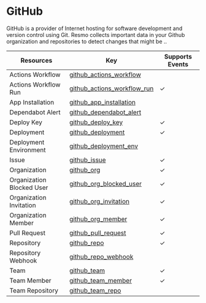 GitHub
======
GitHub is a provider of Internet hosting for software development and version control using Git. Resmo collects important data in your Github organization and repositories to detect changes that might be ..

| **Resources**             | **Key**                                                             | **Supports Events** |
| ------------------------- | ------------------------------------------------------------------- | ------------------- |
| Actions Workflow          | [github\_actions\_workflow](github\_actions\_workflow.md)           |                     |
| Actions Workflow Run      | [github\_actions\_workflow\_run](github\_actions\_workflow\_run.md) | &check;             |
| App Installation          | [github\_app\_installation](github\_app\_installation.md)           |                     |
| Dependabot Alert          | [github\_dependabot\_alert](github\_dependabot\_alert.md)           |                     |
| Deploy Key                | [github\_deploy\_key](github\_deploy\_key.md)                       | &check;             |
| Deployment                | [github\_deployment](github\_deployment.md)                         | &check;             |
| Deployment Environment    | [github\_deployment\_env](github\_deployment\_env.md)               |                     |
| Issue                     | [github\_issue](github\_issue.md)                                   | &check;             |
| Organization              | [github\_org](github\_org.md)                                       | &check;             |
| Organization Blocked User | [github\_org\_blocked\_user](github\_org\_blocked\_user.md)         | &check;             |
| Organization Invitation   | [github\_org\_invitation](github\_org\_invitation.md)               | &check;             |
| Organization Member       | [github\_org\_member](github\_org\_member.md)                       | &check;             |
| Pull Request              | [github\_pull\_request](github\_pull\_request.md)                   | &check;             |
| Repository                | [github\_repo](github\_repo.md)                                     | &check;             |
| Repository Webhook        | [github\_repo\_webhook](github\_repo\_webhook.md)                   |                     |
| Team                      | [github\_team](github\_team.md)                                     | &check;             |
| Team Member               | [github\_team\_member](github\_team\_member.md)                     | &check;             |
| Team Repository           | [github\_team\_repo](github\_team\_repo.md)                         |                     |
